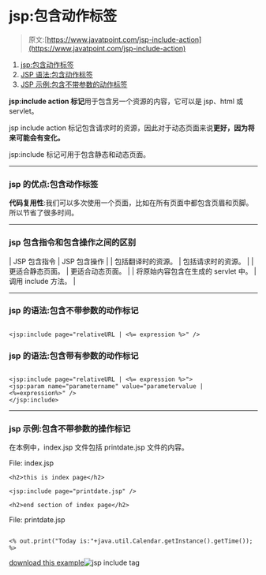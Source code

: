 # jsp:包含动作标签

> 原文:[https://www.javatpoint.com/jsp-include-action](https://www.javatpoint.com/jsp-include-action)

1.  [jsp:包含动作标签](#)
2.  [JSP 语法:包含动作标签](#includesyn)
3.  [JSP 示例:包含不带参数的动作标签](#include)

**jsp:include action 标记**用于包含另一个资源的内容，它可以是 jsp、html 或 servlet。

jsp include action 标记包含请求时的资源，因此对于动态页面来说**更好，因为将来可能会有变化。**

jsp:include 标记可用于包含静态和动态页面。

* * *

### jsp 的优点:包含动作标签

**代码复用性**:我们可以多次使用一个页面，比如在所有页面中都包含页眉和页脚。所以节省了很多时间。

* * *

### jsp 包含指令和包含操作之间的区别

| JSP 包含指令 | JSP 包含操作 |
| 包括翻译时的资源。 | 包括请求时的资源。 |
| 更适合静态页面。 | 更适合动态页面。 |
| 将原始内容包含在生成的 servlet 中。 | 调用 include 方法。 |

* * *

### jsp 的语法:包含不带参数的动作标记

```

<jsp:include page="relativeURL | <%= expression %>" />

```

### jsp 的语法:包含带有参数的动作标记

```

<jsp:include page="relativeURL | <%= expression %>">
<jsp:param name="parametername" value="parametervalue | <%=expression%>" />
</jsp:include>

```

* * *

### jsp 示例:包含不带参数的操作标记

在本例中，index.jsp 文件包括 printdate.jsp 文件的内容。

File: index.jsp

```
<h2>this is index page</h2>

<jsp:include page="printdate.jsp" />

<h2>end section of index page</h2>

```

File: printdate.jsp

```

<% out.print("Today is:"+java.util.Calendar.getInstance().getTime()); %>

```

[download this example](https://static.javatpoint.com/src/jsp/includeaction.zip)![jsp include tag](../Images/2ba0fe184e6ff26f58cb8b68fda508ba.png)